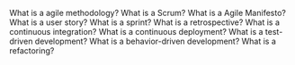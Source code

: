 
What is a agile methodology?
What is a Scrum?
What is a Agile Manifesto?
What is a user story?
What is a sprint?
What is a retrospective?
What is a continuous integration?
What is a continuous deployment?
What is a test-driven development?
What is a behavior-driven development?
What is a refactoring?